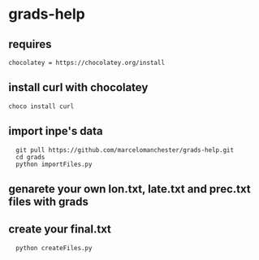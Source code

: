 # grads-help

## requires
    chocolatey = https://chocolatey.org/install

## install curl with chocolatey
    choco install curl

## import inpe's data
      git pull https://github.com/marcelomanchester/grads-help.git
      cd grads
      python importFiles.py
      
## genarete your own lon.txt, late.txt and prec.txt files with grads

## create your final.txt
      python createFiles.py
      
